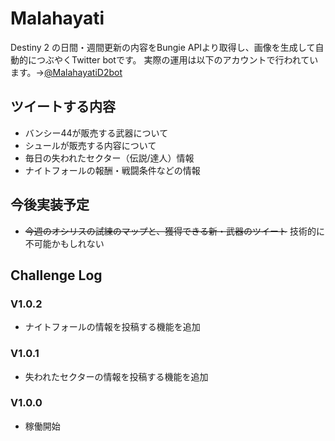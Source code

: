 # Malahayati
Destiny 2 の日間・週間更新の内容をBungie APIより取得し、画像を生成して自動的につぶやくTwitter botです。
実際の運用は以下のアカウントで行われています。→[@MalahayatiD2bot](https://twitter.com/MalahayatiD2bot)
## ツイートする内容
- バンシー44が販売する武器について
- シュールが販売する内容について
- 毎日の失われたセクター（伝説/達人）情報
- ナイトフォールの報酬・戦闘条件などの情報
## 今後実装予定
- ~~今週のオシリスの試練のマップと、獲得できる新・武器のツイート~~ 技術的に不可能かもしれない
## Challenge Log

### V1.0.2
- ナイトフォールの情報を投稿する機能を追加
### V1.0.1
- 失われたセクターの情報を投稿する機能を追加
### V1.0.0
- 稼働開始